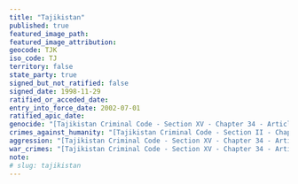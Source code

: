 ```yaml
---
title: "Tajikistan"
published: true
featured_image_path:
featured_image_attribution:
geocode: TJK
iso_code: TJ
territory: false
state_party: true
signed_but_not_ratified: false
signed_date: 1998-11-29
ratified_or_acceded_date:
entry_into_force_date: 2002-07-01
ratified_apic_date:
genocide: "[Tajikistan Criminal Code - Section XV - Chapter 34 - Article 398](https://iccdb.hrlc.net/data/doc/198/keyword/46/)"
crimes_against_humanity: "[Tajikistan Criminal Code - Section II - Chapter 3 - Article 18](https://iccdb.hrlc.net/data/doc/198/keyword/13/)"
aggression: "[Tajikistan Criminal Code - Section XV - Chapter 34 - Article 395](https://iccdb.hrlc.net/data/doc/198/keyword/1/)"
war_crimes: "[Tajikistan Criminal Code - Section XV - Chapter 34 - Article 403](https://iccdb.hrlc.net/data/doc/198/keyword/145/)"
note:
# slug: tajikistan
---
```

